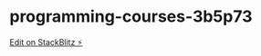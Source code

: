 # programming-courses-3b5p73

[Edit on StackBlitz ⚡️](https://stackblitz.com/edit/programming-courses-3b5p73)